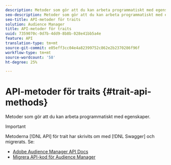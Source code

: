 ```yaml
---
description: Metoder som gör att du kan arbeta programmatiskt med egenskaper.
seo-description: Metoder som gör att du kan arbeta programmatiskt med egenskaper.
seo-title: API-metoder för traits
solution: Audience Manager
title: API-metoder för traits
uuid: 7359070c-0d7b-4dd9-8b8b-028e41bb5a4e
feature: API
translation-type: tm+mt
source-git-commit: e05eff3cc04e4a82399752c862e2b2370286f96f
workflow-type: tm+mt
source-wordcount: '58'
ht-degree: 25%

---
```



# API-metoder för traits {#trait-api-methods}

Metoder som gör att du kan arbeta programmatiskt med egenskaper.

>[!IMPORTANT]
>
>Metoderna [!DNL API] för trait har skrivits om med [!DNL Swagger] och migrerats. Se:
>
>* [Adobe Audience Manager API Docs](https://bank.demdex.com/portal/swagger/index.html)
>* [Migrera API-kod för Audience Manager](../../api/api-swagger-migration.md)